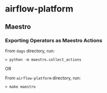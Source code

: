 # airflow-platform


## Maestro

### Exporting Operators as Maestro Actions
From `dags` directory, run:
```
> python -m maestro.collect_actions
```

OR

From `airflow-platform` directory, run:
```
> make maestro
```
